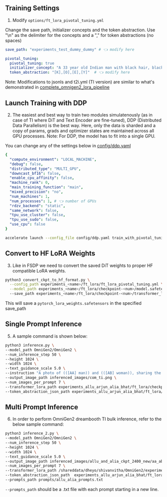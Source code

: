 ## Training Settings

1. Modify `options/ft_lora_pivotal_tuning.yml`

Change the save path, initializer concepts and the token abstraction.
Use "\n" as the delimiter for the concepts and a "," for token abstractions (no spaces)

```yaml
save_path: "experiments_test_dummy_dummy" # 👈 modify here

pivotal_tuning:
  pivotal_tuning: true
  initializer_concept: "A 33 year old Indian man with black hair, black beard, strong build\nA 77 year old Indian old man with slight belly fat and white facial hair\nA 17 year old Indian boy with light facial hair going to university\nA 17 year old Indian girl with long hair going to university" # 👈 modify here
  token_abstraction: "[K],[O],[E],[Y]"  # 👈 modify here

```

Note: Modifications to jsonls and t2i.yml (TI version) are similar to what's demonstrated in [complete_omnigen2_lora_pipeline](complete_omnigen2_lora_pipeline.md)


## Launch Training with DDP

2. The easiest and best way to train two modules simulatenously (as in case of TI where DiT and Text Encoder are fine-tuned), DDP (Distributed Data Parallelism) is the best way. Here, only the data is sharded and a copy of params, grads and optimizer states are maintained across all GPU processes. 
Note: For DDP, the model has to fit into a single GPU.

You can change any of the settings below in [config/ddp.yaml](../config/ddp.yaml)

```yaml
{
  "compute_environment": "LOCAL_MACHINE",
  "debug": false,
  "distributed_type": "MULTI_GPU",
  "downcast_bf16": false,
  "enable_cpu_affinity": false,
  "machine_rank": 0,
  "main_training_function": "main",
  "mixed_precision": "no",
  "num_machines": 1,
  "num_processes": 1, # 👈 number of GPUs
  "rdzv_backend": "static",
  "same_network": false,
  "tpu_use_cluster": false,
  "tpu_use_sudo": false,
  "use_cpu": false
}

```

```bash
accelerate launch --config_file config/ddp.yaml train_with_pivotal_tuning.py --config options/ft_lora_pivotal_tuning.yml

```

## Convert to HF LoRA Weights

3. Like in FSDP we need to convert the saved DiT weights to proper HF compatible LoRA weights.

```bash
python3 convert_ckpt_to_hf_format.py \
  --config_path experiments_<name>/ft_lora/ft_lora_pivotal_tuning.yml \
  --model_path experiments_<name>/ft_lora/checkpoint-<num>/model.safetensors \ 
  --save_path experiments_<name>/ft_lora/checkpoint-<num>/transformer_lora

```

This will save a `pytorch_lora_weights.safetensors` in the specified save_path

## Single Prompt Inference

5. A sample command is shown below:

```bash
python3 inference.py \
--model_path OmniGen2/OmniGen2 \
--num_inference_step 50 \
--height 1024 \
--width 1024 \
--text_guidance_scale 5.0 \
--instruction "A photo of (([AA] man)) and (([AB] woman)), sharing the frame in a beautiful botanical garden, mountains in the background, both are placed in a romantic pose." \
--output_image_path inferenced_images/com_ti.png \
--num_images_per_prompt 7 \
--transformer_lora_path experiments_allu_arjun_alia_bhat/ft_lora/checkpoint-2400/transformer_lora \
--token_abstraction_json_path experiments_allu_arjun_alia_bhat/ft_lora/checkpoint-2400/tokens.json 

```

## Multi Prompt Inference

6. In order to perform OmniGen2 dreambooth TI bulk inference, refer to the below sample command:

```bash
python3 inference_2.py \
--model_path OmniGen2/OmniGen2 \
--num_inference_step 50 \
--height 1024 \
--width 1024 \
--text_guidance_scale 5.0 \
--output_image_path inferenced_images/allu_and_alia_ckpt_2400_new/aa_ab.png \
--num_images_per_prompt 7 \
--transformer_lora_path /shareddata/dheyo/shivanvitha/OmniGen2/experiments_allu_arjun_alia_bhat/ft_lora/checkpoint-2400/transformer_lora \
--token_abstraction_json_path  experiments_allu_arjun_alia_bhat/ft_lora/checkpoint-2400/tokens.json  \
--prompts_path prompts/allu_alia_prompts.txt

```

`--prompts_path` should be a .txt file with each prompt starting in a new line.